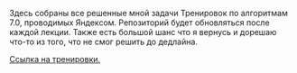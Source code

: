 Здесь собраны все решенные мной задачи Тренировок по алгоритмам 7.0, проводимых Яндексом. Репозиторий будет обновляться после каждой лекции. Также есть большой шанс что я вернусь и дорешаю что-то из того, что не смог решить до дедлайна.

[Ссылка на тренировки.](https://yandex.ru/yaintern/training/algorithm-training)
